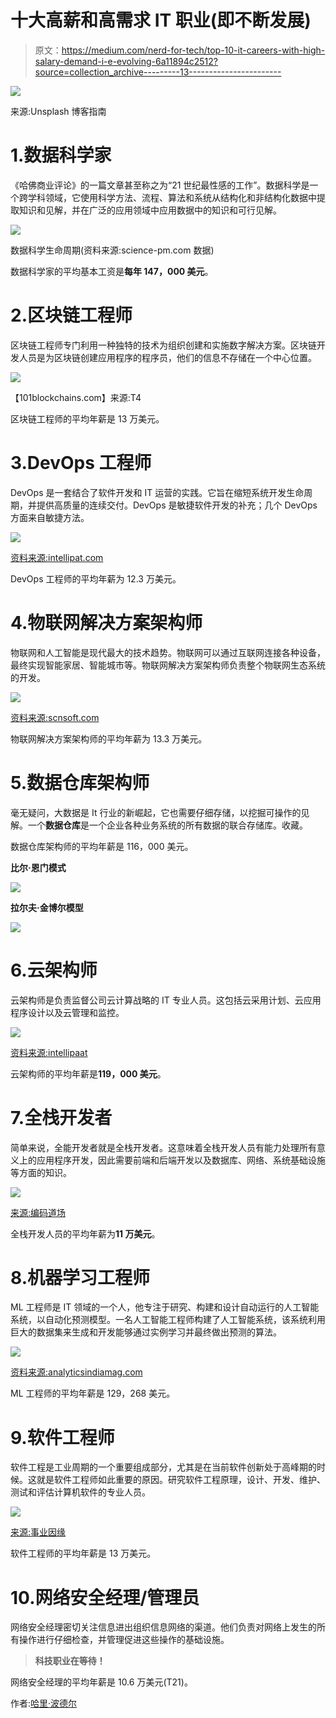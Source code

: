 # 十大高薪和高需求 IT 职业(即不断发展)

> 原文：<https://medium.com/nerd-for-tech/top-10-it-careers-with-high-salary-demand-i-e-evolving-6a11894c2512?source=collection_archive---------13----------------------->

![](img/3bffbe372c165d26c0bac314f84d64e1.png)

来源:Unsplash 博客指南

# 1.数据科学家

《哈佛商业评论》的一篇文章甚至称之为“21 世纪最性感的工作”。数据科学是一个跨学科领域，它使用科学方法、流程、算法和系统从结构化和非结构化数据中提取知识和见解，并在广泛的应用领域中应用数据中的知识和可行见解。

![](img/1b24e2f3286d90368e3cf7499a9c0c80.png)

数据科学生命周期(资料来源:science-pm.com 数据)

数据科学家的平均基本工资是**每年 147，000 美元**。

# 2.区块链工程师

区块链工程师专门利用一种独特的技术为组织创建和实施数字解决方案。区块链开发人员是为区块链创建应用程序的程序员，他们的信息不存储在一个中心位置。

![](img/330f27f0010e8c71bd1847a58be940ee.png)

【101blockchains.com】来源:T4

区块链工程师的平均年薪是 13 万美元。

# 3.DevOps 工程师

DevOps 是一套结合了软件开发和 IT 运营的实践。它旨在缩短系统开发生命周期，并提供高质量的连续交付。DevOps 是敏捷软件开发的补充；几个 DevOps 方面来自敏捷方法。

![](img/f9ac285a787950148e55d2ac94d0c8b5.png)

[资料来源:intellipat.com](https://intellipaat.com/blog/what-does-a-devops-engineer-do/)

DevOps 工程师的平均年薪为 12.3 万美元。

# 4.物联网解决方案架构师

物联网和人工智能是现代最大的技术趋势。物联网可以通过互联网连接各种设备，最终实现智能家居、智能城市等。物联网解决方案架构师负责整个物联网生态系统的开发。

![](img/1c40905be0334c0ffc207326f2a4e417.png)

[资料来源:scnsoft.com](https://www.scnsoft.com/blog/iot-architecture-in-a-nutshell-and-how-it-works)

物联网解决方案架构师的平均年薪为 13.3 万美元。

# 5.数据仓库架构师

毫无疑问，大数据是 It 行业的新崛起，它也需要仔细存储，以挖掘可操作的见解。一个**数据仓库**是一个企业各种业务系统的所有数据的联合存储库。收藏。

数据仓库架构师的平均年薪是 116，000 美元。

**比尔·恩门模式**

![](img/e926a3b5d708a963c2a5146e79eb69ab.png)

**拉尔夫·金博尔模型**

![](img/a57091a9c353536d177bbaf408fece97.png)

# 6.云架构师

云架构师是负责监督公司云计算战略的 IT 专业人员。这包括云采用计划、云应用程序设计以及云管理和监控。

![](img/a048579b0373165f132afc574c3af35d.png)

[资料来源:intellipaat](https://intellipaat.com/blog/how-to-become-cloud-architect/)

云架构师的平均年薪是**119，000 美元**。

# 7.全栈开发者

简单来说，全能开发者就是全栈开发者。这意味着全栈开发人员有能力处理所有意义上的应用程序开发，因此需要前端和后端开发以及数据库、网络、系统基础设施等方面的知识。

![](img/be64816be144ca743f44cd64d155b88e.png)

[来源:编码道场](https://www.codingdojo.com/blog/10-useful-facts-about-full-stack-development)

全栈开发人员的平均年薪为**11 万美元**。

# 8.机器学习工程师

ML 工程师是 IT 领域的一个人，他专注于研究、构建和设计自动运行的人工智能系统，以自动化预测模型。一名人工智能工程师构建了人工智能系统，该系统利用巨大的数据集来生成和开发能够通过实例学习并最终做出预测的算法。

![](img/b8b3ea943da14fb4b4331b71b6b2ecbe.png)

[资料来源:analyticsindiamag.com](https://analyticsindiamag.com/how-to-become-a-machine-learning-engineer/)

ML 工程师的平均年薪是 129，268 美元。

# 9.软件工程师

软件工程是工业周期的一个重要组成部分，尤其是在当前软件创新处于高峰期的时候。这就是软件工程师如此重要的原因。研究软件工程原理，设计、开发、维护、测试和评估计算机软件的专业人员。

![](img/fb5f5d6727c723a87752d0b5cd59fa35.png)

[来源:事业因缘](https://careerkarma.com/careers/software-engineer/)

软件工程师的平均年薪是 13 万美元。

# 10.网络安全经理/管理员

网络安全经理密切关注信息进出组织信息网络的渠道。他们负责对网络上发生的所有操作进行仔细检查，并管理促进这些操作的基础设施。

> **科技职业在等待！**

网络安全经理的平均年薪是 10.6 万美元(T21)。

作者:[哈里·波德尔](https://www.linkedin.com/in/hari8848/)